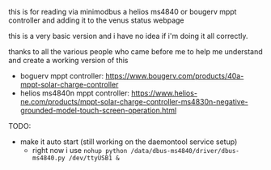 this is for reading via minimodbus a helios ms4840 or bougerv mppt controller and adding it to the venus status webpage

this is a very basic version and i have no idea if i'm doing it all correctly.

thanks to all the various people who came before me to help me understand and create a working version of this

- boguerv mppt controller: https://www.bougerv.com/products/40a-mppt-solar-charge-controller
- helios ms4840n mppt controller: https://www.helios-ne.com/products/mppt-solar-charge-controller-ms4830n-negative-grounded-model-touch-screen-operation.html

TODO:
- make it auto start (still working on the daemontool service setup)
  - right now i use `nohup python /data/dbus-ms4840/driver/dbus-ms4840.py /dev/ttyUSB1 &`

